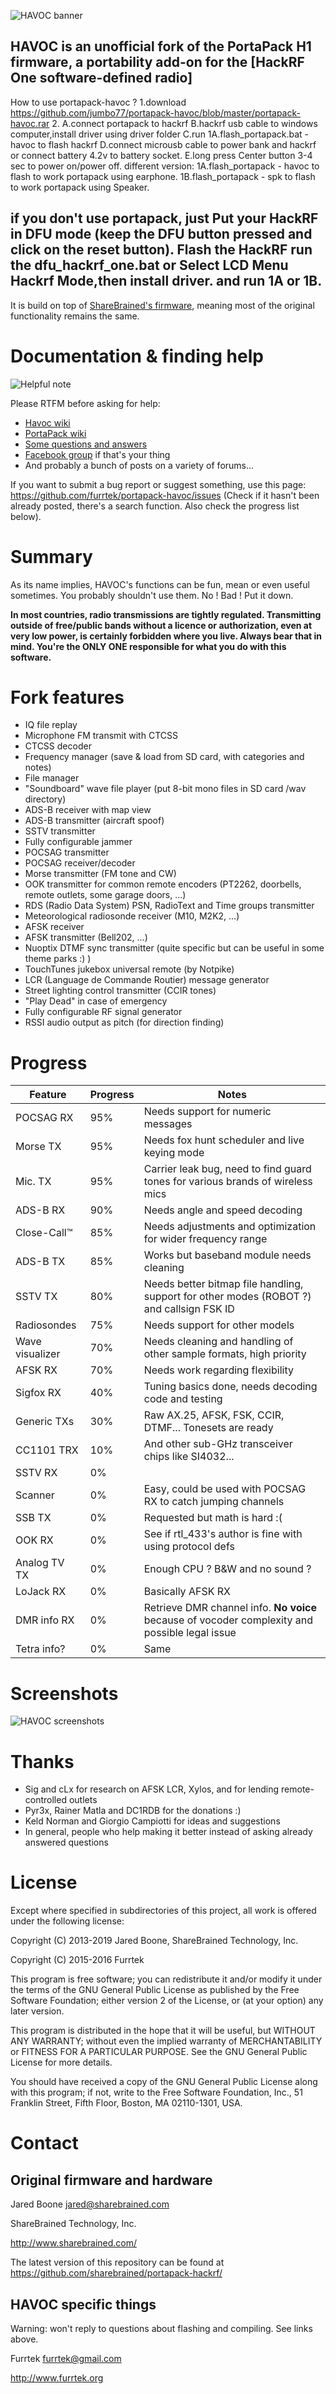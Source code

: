 ![HAVOC banner](doc/banner.png)

HAVOC is an **unofficial** fork of the PortaPack H1 firmware, a portability add-on for the [HackRF One software-defined radio]
-----------------------------------------------------------------------------------------------------------------------------
How to use portapack-havoc ?
1.download 
https://github.com/jumbo77/portapack-havoc/blob/master/portapack-havoc.rar
2.
  A.connect portapack to hackrf
  B.hackrf usb cable to windows computer,install driver using driver folder
  C.run 1A.flash_portapack.bat - havoc to flash hackrf
  D.connect microusb cable to power bank and hackrf or connect battery 4.2v to battery socket.
  E.long press Center button 3-4 sec to power on/power off.
different version:
1A.flash_portapack - havoc   to flash to work portapack using earphone.
1B.flash_portapack - spk     to flash to work portapack using Speaker.

if you don't use portapack, just
Put your HackRF in DFU mode (keep the DFU button pressed and click on the reset button). Flash the HackRF run the dfu_hackrf_one.bat
or Select LCD Menu Hackrf Mode,then install driver. and run 1A or 1B.
-------------------------------------------------------------------------------------------------------------------------------
It is build on top of [ShareBrained's firmware](https://github.com/sharebrained/portapack-hackrf/), meaning most of the original functionality remains the same.

# Documentation & finding help

![Helpful note](doc/helpful.png)

Please RTFM before asking for help:
* [Havoc wiki](https://github.com/furrtek/portapack-havoc/wiki)
* [PortaPack wiki](https://github.com/sharebrained/portapack-hackrf/wiki)
* [Some questions and answers](https://github.com/furrtek/portapack-havoc/issues)
* [Facebook group](https://www.facebook.com/groups/177623356165819/) if that's your thing
* And probably a bunch of posts on a variety of forums...

If you want to submit a bug report or suggest something, use this page: https://github.com/furrtek/portapack-havoc/issues (Check if it hasn't been already posted, there's a search function. Also check the progress list below).

# Summary

As its name implies, HAVOC's functions can be fun, mean or even useful sometimes. You probably shouldn't use them. No ! Bad ! Put it down.

**In most countries, radio transmissions are tightly regulated. Transmitting outside of free/public bands without a licence or authorization, even at very low power, is certainly forbidden where you live. Always bear that in mind. You're the ONLY ONE responsible for what you do with this software.**

# Fork features

* IQ file replay
* Microphone FM transmit with CTCSS
* CTCSS decoder
* Frequency manager (save & load from SD card, with categories and notes)
* File manager
* "Soundboard" wave file player (put 8-bit mono files in SD card /wav directory)
* ADS-B receiver with map view
* ADS-B transmitter (aircraft spoof)
* SSTV transmitter
* Fully configurable jammer
* POCSAG transmitter
* POCSAG receiver/decoder
* Morse transmitter (FM tone and CW)
* OOK transmitter for common remote encoders (PT2262, doorbells, remote outlets, some garage doors, ...)
* RDS (Radio Data System) PSN, RadioText and Time groups transmitter
* Meteorological radiosonde receiver (M10, M2K2, ...)
* AFSK receiver
* AFSK transmitter (Bell202, ...)
* Nuoptix DTMF sync transmitter (quite specific but can be useful in some theme parks :) )
* TouchTunes jukebox universal remote (by Notpike)
* LCR (Language de Commande Routier) message generator
* Street lighting control transmitter (CCIR tones)
* "Play Dead" in case of emergency
* Fully configurable RF signal generator
* RSSI audio output as pitch (for direction finding)

# Progress

Feature | Progress | Notes
------- | -------- | -----
POCSAG RX   | 95% | Needs support for numeric messages
Morse TX    | 95% | Needs fox hunt scheduler and live keying mode
Mic. TX     | 95% | Carrier leak bug, need to find guard tones for various brands of wireless mics
ADS-B RX    | 90% | Needs angle and speed decoding
Close-Call™ | 85% | Needs adjustments and optimization for wider frequency range
ADS-B TX    | 85% | Works but baseband module needs cleaning
SSTV TX     | 80% | Needs better bitmap file handling, support for other modes (ROBOT ?) and callsign FSK ID
Radiosondes | 75% | Needs support for other models
Wave visualizer | 70% | Needs cleaning and handling of other sample formats, high priority
AFSK RX     | 70% | Needs work regarding flexibility
Sigfox RX   | 40% | Tuning basics done, needs decoding code and testing
Generic TXs | 30% | Raw AX.25, AFSK, FSK, CCIR, DTMF... Tonesets are ready
CC1101 TRX  | 10% | And other sub-GHz transceiver chips like SI4032...
SSTV RX     | 0%  | 
Scanner     | 0%  | Easy, could be used with POCSAG RX to catch jumping channels
SSB TX      | 0%  | Requested but math is hard :(
OOK RX      | 0%  | See if rtl_433's author is fine with using protocol defs
Analog TV TX| 0%  | Enough CPU ? B&W and no sound ?
LoJack RX   | 0%  | Basically AFSK RX
DMR info RX | 0%  | Retrieve DMR channel info. **No voice** because of vocoder complexity and possible legal issue
Tetra info? | 0%  | Same

# Screenshots

![HAVOC screenshots](doc/screenshots.png)

# Thanks

* Sig and cLx for research on AFSK LCR, Xylos, and for lending remote-controlled outlets
* Pyr3x, Rainer Matla and DC1RDB for the donations :)
* Keld Norman and Giorgio Campiotti for ideas and suggestions
* In general, people who help making it better instead of asking already answered questions

# License

Except where specified in subdirectories of this project, all work is offered under the following license:

Copyright (C) 2013-2019 Jared Boone, ShareBrained Technology, Inc.

Copyright (C) 2015-2016 Furrtek

This program is free software; you can redistribute it and/or
modify it under the terms of the GNU General Public License
as published by the Free Software Foundation; either version 2
of the License, or (at your option) any later version.

This program is distributed in the hope that it will be useful,
but WITHOUT ANY WARRANTY; without even the implied warranty of
MERCHANTABILITY or FITNESS FOR A PARTICULAR PURPOSE.  See the
GNU General Public License for more details.

You should have received a copy of the GNU General Public License
along with this program; if not, write to the Free Software
Foundation, Inc., 51 Franklin Street, Fifth Floor, Boston, MA
02110-1301, USA.

# Contact

## Original firmware and hardware

Jared Boone <jared@sharebrained.com>

ShareBrained Technology, Inc.

<http://www.sharebrained.com/>

The latest version of this repository can be found at
https://github.com/sharebrained/portapack-hackrf/

## HAVOC specific things

Warning: won't reply to questions about flashing and compiling. See links above.

Furrtek <furrtek@gmail.com>

<http://www.furrtek.org>
